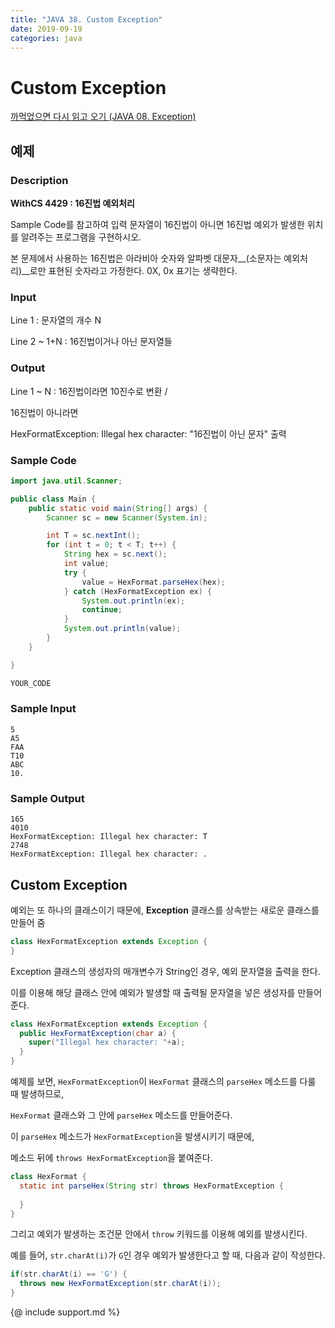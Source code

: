 ```yaml
---
title: "JAVA 38. Custom Exception"
date: 2019-09-19
categories: java
---
```


# Custom Exception

[까먹었으면 다시 읽고 오기 (JAVA 08. Exception)](https://detegice.github.io/chapter3-03-exception/)

## 예제

### Description

**WithCS 4429 : 16진법 예외처리**

Sample Code를 참고하여 입력 문자열이 16진법이 아니면 16진법 예외가 발생한 위치를 알려주는 프로그램을 구현하시오.

본 문제에서 사용하는 16진법은 아라비아 숫자와 알파벳 대문자__(소문자는 예외처리)__로만 표현된 숫자라고 가정한다. 0X, 0x 표기는 생략한다.

### Input

Line 1 : 문자열의 개수 N

Line 2 ~ 1+N : 16진법이거나 아닌 문자열들

### Output
Line 1 ~ N : 16진법이라면 10진수로 변환 /

16진법이 아니라면

HexFormatException: Illegal hex character: "16진법이 아닌 문자" 출력

### Sample Code

~~~java
import java.util.Scanner;

public class Main {
    public static void main(String[] args) {
        Scanner sc = new Scanner(System.in);

        int T = sc.nextInt();
        for (int t = 0; t < T; t++) {
            String hex = sc.next();
            int value;
            try {
                value = HexFormat.parseHex(hex);
            } catch (HexFormatException ex) {
                System.out.println(ex);
                continue;
            }
            System.out.println(value);
        }
    }

}

YOUR_CODE
~~~

### Sample Input

~~~text
5
A5
FAA
T10
ABC
10.
~~~

### Sample Output

~~~text
165
4010
HexFormatException: Illegal hex character: T
2748
HexFormatException: Illegal hex character: .
~~~

## Custom Exception

예외는 또 하나의 클래스이기 때문에, **Exception** 클래스를 상속받는 새로운 클래스를 만들어 줌

~~~java
class HexFormatException extends Exception {
}
~~~

Exception 클래스의 생성자의 매개변수가 String인 경우, 예외 문자열을 출력을 한다.

이를 이용해 해당 클래스 안에 예외가 발생할 때 출력될 문자열을 넣은 생성자를 만들어 준다.

~~~java
class HexFormatException extends Exception {
  public HexFormatException(char a) {
    super("Illegal hex character: "+a);
  }
}
~~~

예제를 보면, ``HexFormatException``이 ``HexFormat`` 클래스의 ``parseHex`` 메소드를 다룰 때 발생하므로,

``HexFormat`` 클래스와 그 안에 ``parseHex`` 메소드를 만들어준다.

이 ``parseHex`` 메소드가 ``HexFormatException``을 발생시키기 때문에, 

메소드 뒤에 ``throws HexFormatException``을 붙여준다.

~~~java
class HexFormat {
  static int parseHex(String str) throws HexFormatException {
  
  }
}
~~~

그리고 예외가 발생하는 조건문 안에서 ``throw`` 키워드를 이용해 예외를 발생시킨다.

예를 들어, ``str.charAt(i)``가 ``G``인 경우 예외가 발생한다고 할 때, 다음과 같이 작성한다.

~~~java
if(str.charAt(i) == 'G') {
  throws new HexFormatException(str.charAt(i));
}
~~~

{@ include support.md %}
